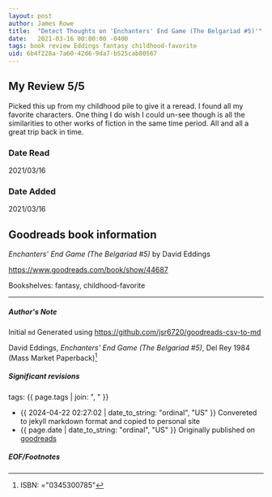 ```yaml
---
layout: post
author: James Rowe
title:  "Detect Thoughts on 'Enchanters' End Game (The Belgariad #5)'"
date:   2021-03-16 00:00:00 -0400
tags: book review Eddings fantasy childhood-favorite
uid: 6b4f228a-7a60-42d6-9da7-b525cab80567
---
```


<!-- highly dependent on how you personally use jekyll templates, and how you want this to show up -->
<!-- escape any jekyll keys with double brackets -->

## My Review 5/5

Picked this up from my childhood pile to give it a reread. I found all my favorite characters. One thing I do wish I could un-see though is all the similarities to other works of fiction in the same time period. All and all a great trip back in time.

### Date Read
2021/03/16

### Date Added
2021/03/16

## Goodreads book information

*Enchanters' End Game (The Belgariad #5)* by David Eddings

https://www.goodreads.com/book/show/44687

Bookshelves: fantasy, childhood-favorite

---

##### Author's Note

Initial `md` Generated using https://github.com/jsr6720/goodreads-csv-to-md

David Eddings, *Enchanters' End Game (The Belgariad #5)*,  Del Rey 1984 (Mass Market Paperback)[^1]

##### Significant revisions

tags: {{ page.tags | join: ", " }} <!-- todo move this somewhere -->

- {{ 2024-04-22 02:27:02 | date_to_string: "ordinal", "US" }} Convereted to jekyll markdown format and copied to personal site
- {{ page.date | date_to_string: "ordinal", "US" }} Originally published on [goodreads](https://www.goodreads.com)

##### EOF/Footnotes

[^1]: ISBN: ="0345300785"